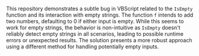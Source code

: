 This repository demonstrates a subtle bug in VBScript related to the `IsEmpty` function and its interaction with empty strings. The function `f` intends to add two numbers, defaulting to 0 if either input is empty.  While this seems to work for empty strings, the behavior is non-intuitive as `IsEmpty` doesn't reliably detect empty strings in all scenarios, leading to possible runtime errors or unexpected results. The solution presents a more robust approach using a different method for handling potentially empty inputs.
